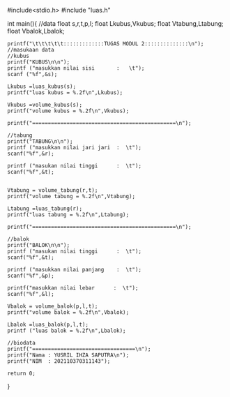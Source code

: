 #include<stdio.h>
#include "luas.h"

int main(){
	//data
	float s,r,t,p,l;
	float Lkubus,Vkubus;
	float Vtabung,Ltabung;
	float Vbalok,Lbalok;
	
	printf("\t\t\t\t\t:::::::::::::TUGAS MODUL 2::::::::::::::\n");
	//masukaan data
	//kubus
	printf("KUBUS\n\n");
	printf ("masukkan nilai sisi       :   \t");
	scanf ("%f",&s);

	Lkubus =luas_kubus(s);
	printf("luas kubus = %.2f\n",Lkubus);
	
	Vkubus =volume_kubus(s);
	printf("volume kubus = %.2f\n",Vkubus);
	
	printf("==============================================\n");
	
	//tabung
	printf("TABUNG\n\n");
	printf ("masukkan nilai jari jari  :  \t");
	scanf("%f",&r);
	
	printf ("masukan nilai tinggi      :  \t");
	scanf("%f",&t);

	
	Vtabung = volume_tabung(r,t);
	printf("volume tabung = %.2f\n",Vtabung);
	
	Ltabung =luas_tabung(r);
	printf("luas tabung = %.2f\n",Ltabung);
	
	printf("==============================================\n");
	
	//balok
	printf("BALOK\n\n");
	printf ("masukan nilai tinggi      :  \t");
	scanf("%f",&t);
	
	printf ("masukkan nilai panjang    :  \t");
	scanf("%f",&p);
	
	printf("masukkan nilai lebar      :  \t");
	scanf("%f",&l);
	
	Vbalok = volume_balok(p,l,t);
	printf("volume balok = %.2f\n",Vbalok);
	
	Lbalok =luas_balok(p,l,t);
	printf ("luas balok = %.2f\n",Lbalok);
	
	//biodata
	printf("=================================\n");
	printf("Nama : YUSRIL IHZA SAPUTRA\n");
	printf("NIM  : 202110370311143");
	
	return 0;
}
